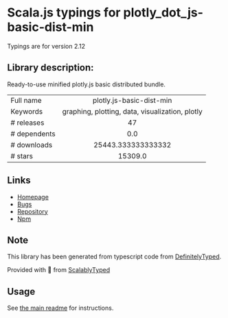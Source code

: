 
# Scala.js typings for plotly_dot_js-basic-dist-min

Typings are for version 2.12

## Library description:
Ready-to-use minified plotly.js basic distributed bundle.

|                    |                 |
| ------------------ | :-------------: |
| Full name          | plotly.js-basic-dist-min |
| Keywords           | graphing, plotting, data, visualization, plotly |
| # releases         | 47 |
| # dependents       | 0.0 |
| # downloads        | 25443.333333333332 |
| # stars            | 15309.0 |

## Links
- [Homepage](https://github.com/plotly/plotly.js#readme)
- [Bugs](https://github.com/plotly/plotly.js/issues)
- [Repository](https://github.com/plotly/plotly.js)
- [Npm](https://www.npmjs.com/package/plotly.js-basic-dist-min)
    


## Note
This library has been generated from typescript code from [DefinitelyTyped](https://definitelytyped.org).

Provided with :purple_heart: from [ScalablyTyped](https://github.com/oyvindberg/ScalablyTyped)

## Usage
See [the main readme](../../readme.md) for instructions.


